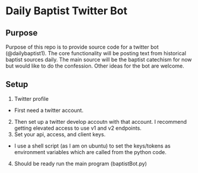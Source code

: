 # Daily Baptist Twitter Bot
## Purpose
Purpose of this repo is to provide source code for a twitter bot (@dailybaptist1). The core functionality will be posting text from  historical baptist sources
daily. The main source will be the baptist catechism for now but would like to do the confession. Other ideas for the bot are welcome.

## Setup
 1. Twitter profile
  - First need a twitter account.
 2. Then set up a twitter develop accoutn with that account. I recommend getting elevated access to use v1 and v2 endpoints.
 3. Set your api, access, and client keys.
  - I use a shell script (as I am on ubuntu) to set the keys/tokens as environment variables which are called from the python code.
 4. Should be ready run the main program (baptistBot.py)
